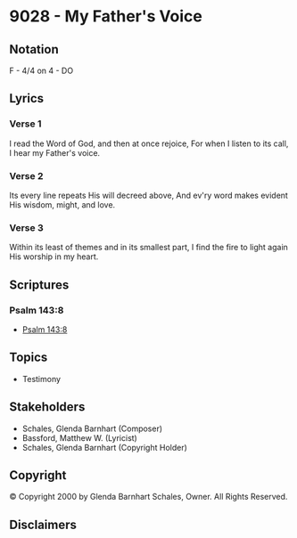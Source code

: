 # 9028 - My Father's Voice

## Notation

F - 4/4 on 4 - DO

## Lyrics

### Verse 1

I read the Word of God, and then at once rejoice, For when I listen to its call, I hear my Father's voice. 

### Verse 2

Its every line repeats His will decreed above, And ev'ry word makes evident His wisdom, might, and love.

### Verse 3

Within its least of themes and in its smallest part, I find the fire to light again His worship in my heart.


## Scriptures

### Psalm 143:8

- [Psalm 143:8](https://www.biblegateway.com/passage/?search=Psalm%20143%3A8)


## Topics

- Testimony

## Stakeholders

- Schales, Glenda Barnhart (Composer)
- Bassford, Matthew W. (Lyricist)
- Schales, Glenda Barnhart (Copyright Holder)

## Copyright

© Copyright 2000 by Glenda Barnhart Schales, Owner. All Rights Reserved.


## Disclaimers



